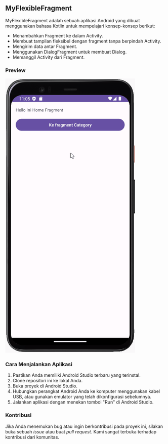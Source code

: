 ## MyFlexibleFragment

MyFlexibleFragment adalah sebuah aplikasi Android yang dibuat menggunakan bahasa Kotlin untuk mempelajari konsep-konsep berikut:

- Menambahkan Fragment ke dalam Activity.
- Membuat tampilan fleksibel dengan fragment tanpa berpindah Activity.
- Mengirim data antar Fragment.
- Menggunakan DialogFragment untuk membuat Dialog.
- Memanggil Activity dari Fragment.

### Preview

![Preview Aplikasi](fragment.gif)

### Cara Menjalankan Aplikasi

1. Pastikan Anda memiliki Android Studio terbaru yang terinstal.
2. Clone repositori ini ke lokal Anda.
3. Buka proyek di Android Studio.
4. Hubungkan perangkat Android Anda ke komputer menggunakan kabel USB, atau gunakan emulator yang telah dikonfigurasi sebelumnya.
5. Jalankan aplikasi dengan menekan tombol "Run" di Android Studio.

### Kontribusi

Jika Anda menemukan bug atau ingin berkontribusi pada proyek ini, silakan buka sebuah _issue_ atau buat _pull request_. Kami sangat terbuka terhadap kontribusi dari komunitas.
